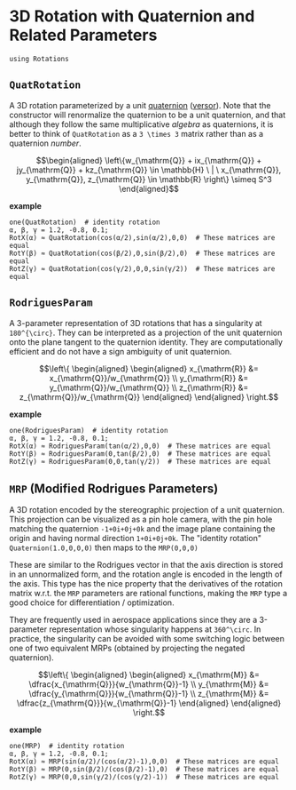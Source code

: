 # 3D Rotation with Quaternion and Related Parameters

```@setup quaternions
using Rotations
```

## `QuatRotation`
A 3D rotation parameterized by a unit [quaternion](https://en.wikipedia.org/wiki/Quaternion) ([versor](https://en.wikipedia.org/wiki/Versor)).
Note that the constructor will renormalize the quaternion to be a unit quaternion, and that although they follow the same multiplicative *algebra* as quaternions, it is better to think of `QuatRotation` as a ``3 \times 3`` matrix rather than as a quaternion *number*.

```math
\begin{aligned}
    \left\{w_{\mathrm{Q}} + ix_{\mathrm{Q}} + jy_{\mathrm{Q}} + kz_{\mathrm{Q}} \in \mathbb{H} \ | \ x_{\mathrm{Q}}, y_{\mathrm{Q}}, z_{\mathrm{Q}} \in \mathbb{R} \right\}
    \simeq S^3
\end{aligned}
```

**example**
```@repl quaternions
one(QuatRotation)  # identity rotation
α, β, γ = 1.2, -0.8, 0.1;
RotX(α) ≈ QuatRotation(cos(α/2),sin(α/2),0,0)  # These matrices are equal
RotY(β) ≈ QuatRotation(cos(β/2),0,sin(β/2),0)  # These matrices are equal
RotZ(γ) ≈ QuatRotation(cos(γ/2),0,0,sin(γ/2))  # These matrices are equal
```

## `RodriguesParam`
A 3-parameter representation of 3D rotations that has a singularity at ``180^{\circ}``.
They can be interpreted as a projection of the unit quaternion onto the plane tangent to the quaternion identity.
They are computationally efficient and do not have a sign ambiguity of unit quaternion.

```math
\left\{
\begin{aligned}
    \begin{aligned}
    x_{\mathrm{R}} &= x_{\mathrm{Q}}/w_{\mathrm{Q}} \\
    y_{\mathrm{R}} &= y_{\mathrm{Q}}/w_{\mathrm{Q}} \\
    z_{\mathrm{R}} &= z_{\mathrm{Q}}/w_{\mathrm{Q}}
    \end{aligned}
\end{aligned}
\right.
```

**example**
```@repl quaternions
one(RodriguesParam)  # identity rotation
α, β, γ = 1.2, -0.8, 0.1;
RotX(α) ≈ RodriguesParam(tan(α/2),0,0)  # These matrices are equal
RotY(β) ≈ RodriguesParam(0,tan(β/2),0)  # These matrices are equal
RotZ(γ) ≈ RodriguesParam(0,0,tan(γ/2))  # These matrices are equal
```

## `MRP` (Modified Rodrigues Parameters)

A 3D rotation encoded by the stereographic projection of a unit quaternion.
This projection can be visualized as a pin hole camera, with the pin hole matching the quaternion ``-1+0i+0j+0k`` and the image plane containing the origin and having normal direction ``1+0i+0j+0k``.
The "identity rotation" `Quaternion(1.0,0,0,0)` then maps to the `MRP(0,0,0)`

These are similar to the Rodrigues vector in that the axis direction is stored in an unnormalized form, and the rotation angle is encoded in the length of the axis.
This type has the nice property that the derivatives of the rotation matrix w.r.t. the `MRP` parameters are rational functions, making the `MRP` type a good choice for differentiation / optimization.

They are frequently used in aerospace applications since they are a 3-parameter representation whose singularity happens at ``360^\circ``.
In practice, the singularity can be avoided with some switching logic between one of two equivalent MRPs (obtained by projecting the negated quaternion).

```math
\left\{
\begin{aligned}
    \begin{aligned}
    x_{\mathrm{M}} &= \dfrac{x_{\mathrm{Q}}}{w_{\mathrm{Q}}-1} \\
    y_{\mathrm{M}} &= \dfrac{y_{\mathrm{Q}}}{w_{\mathrm{Q}}-1} \\
    z_{\mathrm{M}} &= \dfrac{z_{\mathrm{Q}}}{w_{\mathrm{Q}}-1}
    \end{aligned}
\end{aligned}
\right.
```

**example**
```@repl quaternions
one(MRP)  # identity rotation
α, β, γ = 1.2, -0.8, 0.1;
RotX(α) ≈ MRP(sin(α/2)/(cos(α/2)-1),0,0)  # These matrices are equal
RotY(β) ≈ MRP(0,sin(β/2)/(cos(β/2)-1),0)  # These matrices are equal
RotZ(γ) ≈ MRP(0,0,sin(γ/2)/(cos(γ/2)-1))  # These matrices are equal
```
